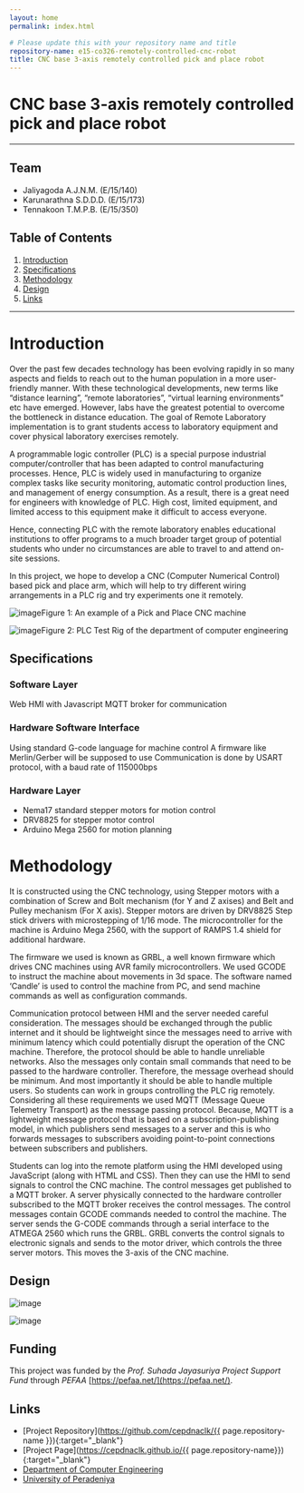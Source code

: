 ```yaml
---
layout: home
permalink: index.html

# Please update this with your repository name and title
repository-name: e15-co326-remotely-controlled-cnc-robot
title: CNC base 3-axis remotely controlled pick and place robot
---
```


# CNC base 3-axis remotely controlled pick and place robot

---

## Team
- Jaliyagoda A.J.N.M. (E/15/140)
- Karunarathna S.D.D.D. (E/15/173)
- Tennakoon T.M.P.B. (E/15/350)

## Table of Contents
1. [Introduction](#introduction)
2. [Specifications](#specifications)
3. [Methodology](#methodology)
4. [Design](#design)
5. [Links](#links)

---

# Introduction
Over the past few decades technology has been evolving rapidly in so many aspects and fields to reach out to the human population in a more user-friendly manner. With these technological developments, new terms like “distance learning”, “remote laboratories”, “virtual learning environments” etc have emerged. However, labs have the greatest potential to overcome the bottleneck in distance education. The goal of Remote Laboratory implementation is to grant students access to laboratory equipment and cover physical laboratory exercises remotely.

A programmable logic controller (PLC) is a special purpose industrial computer/controller that has been adapted to control manufacturing processes. Hence, PLC is widely used in manufacturing to organize complex tasks like security monitoring, automatic control production lines, and management of energy consumption. As a result, there is a great need for engineers with knowledge of PLC. High cost, limited equipment, and limited access to this equipment make it difficult to access everyone.

Hence, connecting PLC with the remote laboratory enables educational institutions to offer programs to a much broader target group of potential students who under no circumstances are able to travel to and attend on-site sessions.

In this project, we hope to develop a CNC (Computer Numerical Control) based pick and place arm, which will help to try different wiring arrangements in a PLC rig and try experiments one it remotely.

![image](https://user-images.githubusercontent.com/11540782/96546930-d7e80b80-12c8-11eb-9da6-d58732abf7e5.png)Figure 1: An example of a Pick and Place CNC machine

![image](https://user-images.githubusercontent.com/11540782/96547002-f6e69d80-12c8-11eb-92b2-009d241a60fb.png)Figure 2: PLC Test Rig of the department of computer engineering

## Specifications

### Software Layer
Web HMI with Javascript
MQTT broker for communication

### Hardware Software Interface
Using standard G-code language for machine control
A firmware like Merlin/Gerber will be supposed to use
Communication is done by USART protocol, with a baud rate of 115000bps

### Hardware Layer
- Nema17 standard stepper motors for motion control
- DRV8825 for stepper motor control
- Arduino Mega 2560 for motion planning

# Methodology

It is constructed using the CNC technology, using Stepper motors with a combination of Screw and Bolt mechanism (for Y and Z axises) and Belt and Pulley mechanism (For X axis). Stepper motors are driven by DRV8825 Step stick drivers with microstepping of 1/16 mode. The microcontroller for the machine is Arduino Mega 2560, with the support of RAMPS 1.4 shield for additional hardware.

The firmware we used is known as GRBL, a well known firmware which drives CNC machines using AVR family microcontrollers. We used GCODE to instruct the machine about movements in 3d space. The software named ‘Candle’ is used to control the machine from PC, and send machine commands as well as configuration commands.    

Communication protocol between HMI and the server needed careful consideration. The messages should be exchanged through the public internet and it should be lightweight since the messages need to arrive with minimum latency which could potentially disrupt the operation of the CNC machine. Therefore, the protocol should be able to handle unreliable networks. Also the messages only contain small commands that need to be passed to the hardware controller. Therefore, the message overhead should be minimum. And most importantly it should be able to handle multiple users. So students can work in groups controlling the PLC rig remotely. Considering all these requirements we used MQTT (Message Queue Telemetry Transport) as the message passing protocol. Because, MQTT is a lightweight message protocol that is based on a subscription-publishing model, in which publishers send messages to a server and this is who forwards messages to subscribers avoiding point-to-point connections between subscribers and publishers.

Students can log into the remote platform using the HMI developed using JavaScript (along with HTML and CSS). Then they can use the HMI to send signals to control the CNC machine. The control messages get published to a MQTT broker. A server physically connected to the hardware controller subscribed to the MQTT broker receives the control messages. The control messages contain GCODE commands needed to control  the machine. The server sends the G-CODE commands through a serial interface to the ATMEGA 2560 which runs the GRBL. GRBL converts the control signals to electronic signals and sends to the motor driver, which controls the three server motors. This moves the 3-axis of the CNC machine.   

## Design

![image](https://user-images.githubusercontent.com/11540782/96547229-6066ac00-12c9-11eb-8087-6cc6f2a74558.png)

![image](https://user-images.githubusercontent.com/11540782/96547467-c3584300-12c9-11eb-9978-2b5fc89b1ce0.png)


## Funding

This project was funded by the *Prof. Suhada Jayasuriya Project Support Fund* through *PEFAA* [https://pefaa.net/](https://pefaa.net/).


## Links

- [Project Repository](https://github.com/cepdnaclk/{{ page.repository-name }}){:target="_blank"}
- [Project Page](https://cepdnaclk.github.io/{{ page.repository-name}}){:target="_blank"}
- [Department of Computer Engineering](http://www.ce.pdn.ac.lk/)
- [University of Peradeniya](https://eng.pdn.ac.lk/)


[//]: # (Please refer this to learn more about Markdown syntax)
[//]: # (https://github.com/adam-p/markdown-here/wiki/Markdown-Cheatsheet)
